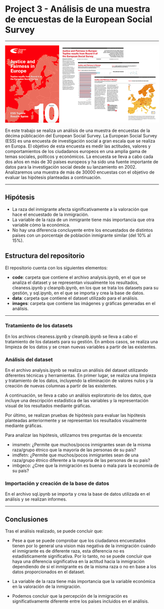 # Project 3 - Análisis de una muestra de encuestas de la European Social Survey
---
<p align="center">
  <img src="images/ESS.png" />
</p>

En este trabajo se realiza un análisis de una muestra de encuestas de la décima públicación del European Social Survey. La European Social Survey (ESS) es una encuesta de investigación social a gran escala que se realiza en Europa. El objetivo de esta encuesta es medir las actitudes, valores y comportamientos de los ciudadanos europeos en una amplia gama de temas sociales, políticos y económicos. La encuesta se lleva a cabo cada dos años en más de 30 países europeos y ha sido una fuente importante de datos para la investigación social desde su lanzamiento en 2002. Analizaremos una muestra de más de 30000 encuestas con el objetivo de evaluar las hipótesis planteadas a continuación.

---

## Hipótesis

- La raza del inmigrante afecta significativamente a la valoración que hace el encuestado de la inmigración.
- La variable de la raza de un inmigrante tiene más importancia que otra variable cómo la económica.
- No hay una diferencia concluyente entre los encuestados de distintos países con un porcentaje de población inmigrante similar (del 10% al 15%).

## Estructura del repositorio
El repositorio cuenta con los siguientes elementos:

- **code**: carpeta que contiene el archivo analysis.ipynb, en el que se analiza el dataset y se representan visualmente los resultados, cleaness.ipynb y cleanpib.ipynb, en los que se trata los datasets para su gestión, y sql.ipynb, en el que se importa y crea la base de datos.
- **data**: carpeta que contiene el dataset utilizado para el análisis.
- **images**: carpeta que contiene las imágenes y gráficas generadas en el análisis.

--- 

### Tratamiento de los datasets
En los archivos cleaness.ipynb y cleanpib.ipynb se lleva a cabo el tratamiento de los datasets para su gestión. En ambos casos, se realiza una limpieza de los datos y se crean nuevas variables a partir de las existentes.

### Análisis del dataset
En el archivo analysis.ipynb se realiza un análisis del dataset utilizando diferentes técnicas y herramientas. En primer lugar, se realiza una limpieza y tratamiento de los datos, incluyendo la eliminación de valores nulos y la creación de nuevas columnas a partir de las existentes.

A continuación, se lleva a cabo un análisis exploratorio de los datos, que incluye una descripción estadística de las variables y la representación visual de los resultados mediante gráficas.

Por último, se realizan pruebas de hipótesis para evaluar las hipótesis planteadas anteriormente y se representan los resultados visualmente mediante gráficas.

Para analizar las hipótesis, utilizamos tres preguntas de la encuesta:

- imsmetn: ¿Permite que muchos/pocos inmigrantes sean de la misma raza/grupo étnico que la mayoría de las personas de su país?
- imdfetn: ¿Permite que muchos/pocos inmigrantes sean de una raza/grupo étnico diferente a la mayoría de las personas de su país?
- imbgeco: ¿Cree que la inmigración es buena o mala para la economía de su país?

### Importación y creación de la base de datos
En el archivo sql.ipynb se importa y crea la base de datos utilizada en el análisis y se realizan informes.

---

## Conclusiones

Tras el análisis realizado, se puede concluir que:

- Pese a que se puede comprobar que los ciudadanos encuestados tienen por lo general una vision más negativa de la inmigración cuándo el inmigrante es de diferente raza, esta diferencia no es estadísticamente significativa. Por lo tanto, no se puede concluir que haya una diferencia significativa en la actitud hacia la inmigración dependiendo de si el inmigrante es de la misma raza o no en base a los datos proporcionados en el dataset.
  
- La variable de la raza tiene más importancia que la variable económica en la valoración de la inmigración.
  
- Podemos concluir que la percepción de la inmigración es significativamente diferente entre los países incluidos en el análisis.